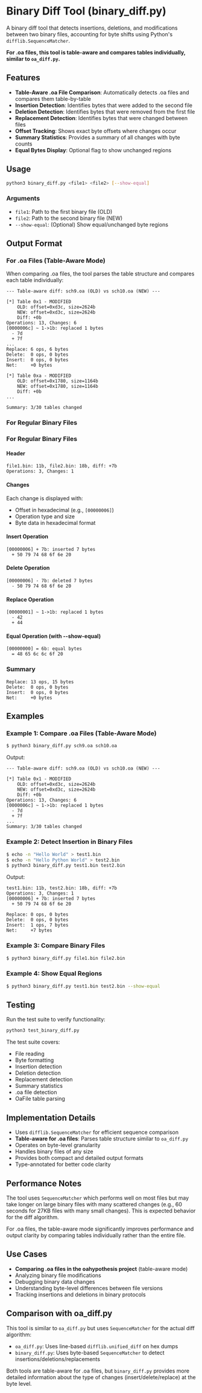 # Binary Diff Tool (binary_diff.py)

A binary diff tool that detects insertions, deletions, and modifications between two binary files, accounting for byte shifts using Python's `difflib.SequenceMatcher`.

**For .oa files, this tool is table-aware and compares tables individually, similar to `oa_diff.py`.**

## Features

- **Table-Aware .oa File Comparison**: Automatically detects .oa files and compares them table-by-table
- **Insertion Detection**: Identifies bytes that were added to the second file
- **Deletion Detection**: Identifies bytes that were removed from the first file
- **Replacement Detection**: Identifies bytes that were changed between files
- **Offset Tracking**: Shows exact byte offsets where changes occur
- **Summary Statistics**: Provides a summary of all changes with byte counts
- **Equal Bytes Display**: Optional flag to show unchanged regions

## Usage

```bash
python3 binary_diff.py <file1> <file2> [--show-equal]
```

### Arguments

- `file1`: Path to the first binary file (OLD)
- `file2`: Path to the second binary file (NEW)
- `--show-equal`: (Optional) Show equal/unchanged byte regions

## Output Format

### For .oa Files (Table-Aware Mode)

When comparing .oa files, the tool parses the table structure and compares each table individually:

```
--- Table-aware diff: sch9.oa (OLD) vs sch10.oa (NEW) ---

[*] Table 0x1 - MODIFIED
    OLD: offset=0xd3c, size=2624b
    NEW: offset=0xd3c, size=2624b
    Diff: +0b
Operations: 13, Changes: 6
[0000006c] ~ 1->1b: replaced 1 bytes
  - 7d
  + 7f
...
Replace: 6 ops, 6 bytes
Delete:  0 ops, 0 bytes
Insert:  0 ops, 0 bytes
Net:     +0 bytes

[*] Table 0xa - MODIFIED
    OLD: offset=0x1780, size=1164b
    NEW: offset=0x1780, size=1164b
    Diff: +0b
...

Summary: 3/30 tables changed
```

### For Regular Binary Files
### For Regular Binary Files

#### Header
```
file1.bin: 11b, file2.bin: 18b, diff: +7b
Operations: 3, Changes: 1
```

#### Changes
Each change is displayed with:
- Offset in hexadecimal (e.g., `[00000006]`)
- Operation type and size
- Byte data in hexadecimal format

#### Insert Operation
```
[00000006] + 7b: inserted 7 bytes
  + 50 79 74 68 6f 6e 20
```

#### Delete Operation
```
[00000006] - 7b: deleted 7 bytes
  - 50 79 74 68 6f 6e 20
```

#### Replace Operation
```
[00000001] ~ 1->1b: replaced 1 bytes
  - 42
  + 44
```

#### Equal Operation (with --show-equal)
```
[00000000] = 6b: equal bytes
  = 48 65 6c 6c 6f 20
```

### Summary
```
Replace: 13 ops, 15 bytes
Delete:  0 ops, 0 bytes
Insert:  0 ops, 0 bytes
Net:     +0 bytes
```

## Examples

### Example 1: Compare .oa Files (Table-Aware Mode)
```bash
$ python3 binary_diff.py sch9.oa sch10.oa
```

Output:
```
--- Table-aware diff: sch9.oa (OLD) vs sch10.oa (NEW) ---

[*] Table 0x1 - MODIFIED
    OLD: offset=0xd3c, size=2624b
    NEW: offset=0xd3c, size=2624b
    Diff: +0b
Operations: 13, Changes: 6
[0000006c] ~ 1->1b: replaced 1 bytes
  - 7d
  + 7f
...
Summary: 3/30 tables changed
```

### Example 2: Detect Insertion in Binary Files
```bash
$ echo -n "Hello World" > test1.bin
$ echo -n "Hello Python World" > test2.bin
$ python3 binary_diff.py test1.bin test2.bin
```

Output:
```
test1.bin: 11b, test2.bin: 18b, diff: +7b
Operations: 3, Changes: 1
[00000006] + 7b: inserted 7 bytes
  + 50 79 74 68 6f 6e 20

Replace: 0 ops, 0 bytes
Delete:  0 ops, 0 bytes
Insert:  1 ops, 7 bytes
Net:     +7 bytes
```

### Example 3: Compare Binary Files
```bash
$ python3 binary_diff.py file1.bin file2.bin
```

### Example 4: Show Equal Regions
```bash
$ python3 binary_diff.py test1.bin test2.bin --show-equal
```

## Testing

Run the test suite to verify functionality:

```bash
python3 test_binary_diff.py
```

The test suite covers:
- File reading
- Byte formatting
- Insertion detection
- Deletion detection
- Replacement detection
- Summary statistics
- .oa file detection
- OaFile table parsing

## Implementation Details

- Uses `difflib.SequenceMatcher` for efficient sequence comparison
- **Table-aware for .oa files**: Parses table structure similar to `oa_diff.py`
- Operates on byte-level granularity
- Handles binary files of any size
- Provides both compact and detailed output formats
- Type-annotated for better code clarity

## Performance Notes

The tool uses `SequenceMatcher` which performs well on most files but may take longer on large binary files with many scattered changes (e.g., 60 seconds for 27KB files with many small changes). This is expected behavior for the diff algorithm.

For .oa files, the table-aware mode significantly improves performance and output clarity by comparing tables individually rather than the entire file.

## Use Cases

- **Comparing .oa files in the oahypothesis project** (table-aware mode)
- Analyzing binary file modifications
- Debugging binary data changes
- Understanding byte-level differences between file versions
- Tracking insertions and deletions in binary protocols

## Comparison with oa_diff.py

This tool is similar to `oa_diff.py` but uses `SequenceMatcher` for the actual diff algorithm:

- `oa_diff.py`: Uses line-based `difflib.unified_diff` on hex dumps
- `binary_diff.py`: Uses byte-based `SequenceMatcher` to detect insertions/deletions/replacements

Both tools are table-aware for .oa files, but `binary_diff.py` provides more detailed information about the type of changes (insert/delete/replace) at the byte level.
